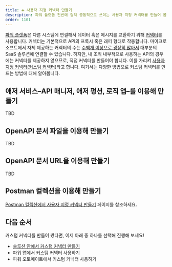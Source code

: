 ```yaml
---
title: ➕ 사용자 지정 커넥터 만들기
description: 파워 플랫폼 전반에 걸쳐 공통적으로 쓰이는 사용자 지정 커넥터를 만들어 봅니다.
order: 1101
---
```


[파워 플랫폼][pp]은 다른 시스템에 연결해서 데이터 혹은 메시지를 교환하기 위해 [커넥터][pp cons]를 사용합니다. 커넥터는 기본적으로 API의 프록시 혹은 래퍼 형태로 작동합니다. 마이크로소프트에서 자체 제공하는 커넥터의 수는 [수백개 이상으로 굉장히 많아서][pp cons ref] 대부분의 SaaS 솔루션에 연결할 수 있습니다. 하지만, 내 조직 내부적으로 사용하는 API의 경우에는 커넥터를 제공하지 않으므로, 직접 커넥터를 만들어야 합니다. 이를 가리켜 [사용자 지정 커넥터(커스텀 커넥터)][pp cons cus]라고 합니다. 여기서는 다양한 방법으로 커스텀 커넥터를 만드는 방법에 대해 알아봅니다.


## 애저 서비스&ndash;API 매니저, 애저 펑션, 로직 앱&ndash;를 이용해 만들기 ##

TBD


## OpenAPI 문서 파일을 이용해 만들기 ##

TBD


## OpenAPI 문서 URL을 이용해 만들기 ##

TBD


## Postman 컬렉션을 이용해 만들기 ##

[Postman 컬렉션에서 사용자 지정 커넥터 만들기][pp cons cus postman] 페이지를 참조하세요.


## 다음 순서 ##

커스텀 커넥터를 만들어 봤다면, 이제 아래 중 하나를 선택해 진행해 보세요!

* [솔루션 안에서 커스텀 커넥터 만들기][pp cons cus sol]
* 파워 앱에서 커스텀 커넥터 사용하기
* 파워 오토메이트에서 커스텀 커넥터 사용하기


[pp]: https://powerplatform.microsoft.com/ko-kr/?WT.mc_id=power-34890-juyoo
[pp cons]: https://docs.microsoft.com/ko-kr/connectors/connectors?WT.mc_id=power-34890-juyoo
[pp cons ref]: https://docs.microsoft.com/ko-kr/connectors/connector-reference/?WT.mc_id=power-34890-juyoo
[pp cons cus]: https://docs.microsoft.com/ko-kr/connectors/custom-connectors/?WT.mc_id=power-34890-juyoo
[pp cons cus postman]: https://docs.microsoft.com/ko-kr/connectors/custom-connectors/define-postman-collection?WT.mc_id=power-34890-juyoo

[pp cons cus sol]: /pp/alm/cuscon-create-in-a-solution
